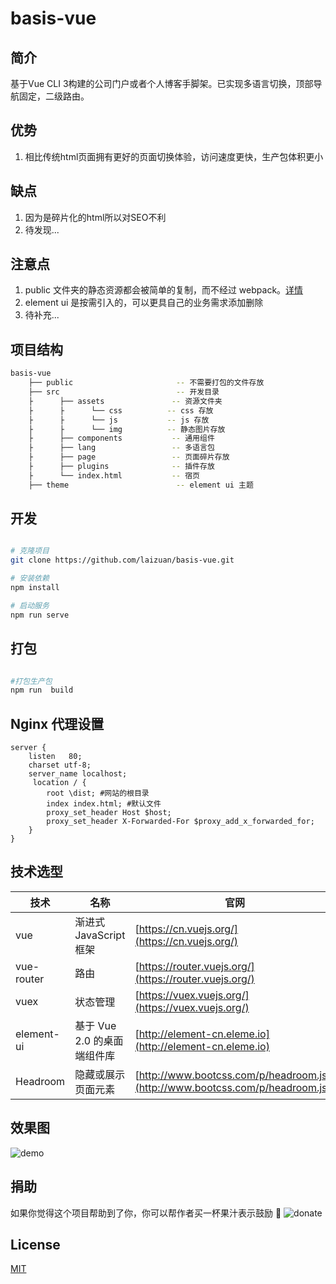 # basis-vue

## 简介
基于Vue CLI 3构建的公司门户或者个人博客手脚架。已实现多语言切换，顶部导航固定，二级路由。

## 优势
1. 相比传统html页面拥有更好的页面切换体验，访问速度更快，生产包体积更小


## 缺点
1. 因为是碎片化的html所以对SEO不利
2. 待发现...

## 注意点
1. public 文件夹的静态资源都会被简单的复制，而不经过 webpack。[详情](https://cli.vuejs.org/zh/guide/html-and-static-assets.html#public-%E6%96%87%E4%BB%B6%E5%A4%B9)
2. element ui 是按需引入的，可以更具自己的业务需求添加删除
3. 待补充...

## 项目结构
```bash
basis-vue
    ├── public                       -- 不需要打包的文件存放
    ├── src                          -- 开发目录
    ├      ├── assets               -- 资源文件夹
    ├      ├      └── css          -- css 存放
    ├      ├      └── js           -- js 存放
    ├      ├      └── img          -- 静态图片存放
    ├      ├── components           -- 通用组件 
    ├      ├── lang                 -- 多语言包
    ├      ├── page                 -- 页面碎片存放
    ├      ├── plugins              -- 插件存放
    ├      └── index.html           -- 宿页
    ├── theme                        -- element ui 主题        
```

## 开发
```bash

# 克隆项目
git clone https://github.com/laizuan/basis-vue.git

# 安装依赖
npm install

# 启动服务
npm run serve

```

## 打包

```bash

#打包生产包
npm run  build

```

## Nginx 代理设置

```text
server {
	listen   80;
    charset utf-8;        
    server_name localhost;
     location / {
        root \dist; #网站的根目录
        index index.html; #默认文件
        proxy_set_header Host $host;
        proxy_set_header X-Forwarded-For $proxy_add_x_forwarded_for;
    }
}
```

## 技术选型

技术 | 名称 | 官网
----|---------|------------
vue | 渐进式 JavaScript 框架 | [https://cn.vuejs.org/](https://cn.vuejs.org/)
vue-router | 路由  | [https://router.vuejs.org/](https://router.vuejs.org/)
vuex | 状态管理 | [https://vuex.vuejs.org/](https://vuex.vuejs.org/)
element-ui | 基于 Vue 2.0 的桌面端组件库 | [http://element-cn.eleme.io](http://element-cn.eleme.io)
Headroom | 隐藏或展示页面元素 | [http://www.bootcss.com/p/headroom.js/](http://www.bootcss.com/p/headroom.js/)

## 效果图
![demo](https://github.com/laizuan/basis-vue/blob/master/src/assets/img/basis-vue.gif)

## 捐助

如果你觉得这个项目帮助到了你，你可以帮作者买一杯果汁表示鼓励 :tropical_drink:
![donate](https://11-1252792348.cos.ap-guangzhou.myqcloud.com/donation.jpg)


## License

[MIT](https://github.com/laizuan/basis-vue/blob/master/LICENSE)
